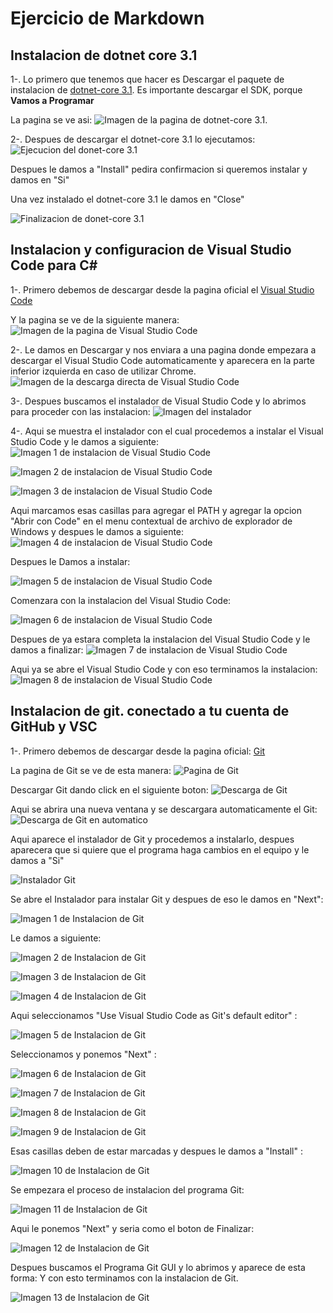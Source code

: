 
# Ejercicio de Markdown

## Instalacion de dotnet core 3.1
1-. Lo primero que tenemos que hacer
es Descargar el paquete de instalacion de [dotnet-core 3.1](https://dotnet.microsoft.com/download).
Es importante descargar el SDK, porque **Vamos a Programar**

La pagina se ve asi:
![Imagen de la pagina de dotnet-core 3.1](https://github.com/BrayanLuevano/POO-Enero-Junio-2020/blob/master/Setup/img/dotnet-core%203.1.PNG).

2-. Despues de descargar el dotnet-core 3.1 lo ejecutamos:
![Ejecucion del donet-core 3.1](https://github.com/BrayanLuevano/POO-Enero-Junio-2020/blob/master/Setup/img/Instalador%20del%20dotnet-core%203.1.PNG)

Despues le damos a "Install" pedira confirmacion si queremos instalar y damos en "Si"

Una vez instalado el dotnet-core 3.1 le damos en "Close"

![Finalizacion de donet-core 3.1](https://github.com/BrayanLuevano/POO-Enero-Junio-2020/blob/master/Setup/img/Finalizacion%20de%20instalacion%20de%20net%20core%203.1.PNG)

## Instalacion y configuracion de Visual Studio Code para C#
1-. Primero debemos de descargar desde la pagina oficial el [Visual Studio Code](https://code.visualstudio.com/)

Y la pagina se ve de la siguiente manera:
![Imagen de la pagina de Visual Studio Code](https://github.com/BrayanLuevano/POO-Enero-Junio-2020/blob/master/Setup/img/Pagina%20de%20Visual%20Studio%20Code.PNG)

2-. Le damos en Descargar y nos enviara a una pagina donde empezara a descargar el Visual Studio Code automaticamente y aparecera en la parte inferior izquierda en caso de utilizar Chrome.
![Imagen de la descarga directa de Visual Studio Code](https://github.com/BrayanLuevano/POO-Enero-Junio-2020/blob/master/Setup/img/Descarga%20de%20Visual%20Studio%20Code.PNG)

3-. Despues buscamos el instalador de Visual Studio Code y lo abrimos para proceder con las instalacion:
![Imagen del instalador](https://github.com/BrayanLuevano/POO-Enero-Junio-2020/blob/master/Setup/img/Instalador%20de%20Visual%20Studio%20Code.PNG)

4-. Aqui se muestra el instalador con el cual procedemos a instalar el Visual Studio Code y le damos a siguiente:
![Imagen 1 de instalacion de Visual Studio Code](https://github.com/BrayanLuevano/POO-Enero-Junio-2020/blob/master/Setup/img/Instalacion%20de%20Visual%20Studio%20Code%20Paso%201.PNG)

![Imagen 2 de instalacion de Visual Studio Code](https://github.com/BrayanLuevano/POO-Enero-Junio-2020/blob/master/Setup/img/Instalacion%20de%20Visual%20Studio%20Code%20Paso%202.PNG)

![Imagen 3 de instalacion de Visual Studio Code](https://github.com/BrayanLuevano/POO-Enero-Junio-2020/blob/master/Setup/img/Instalacion%20de%20Visual%20Studio%20Code%20Paso%203.PNG)

Aqui marcamos esas casillas para agregar el PATH y agregar la opcion "Abrir con Code" en el menu contextual de archivo de explorador de Windows y despues le damos a siguiente:
![Imagen 4 de instalacion de Visual Studio Code](https://github.com/BrayanLuevano/POO-Enero-Junio-2020/blob/master/Setup/img/Instalacion%20de%20Visual%20Studio%20Code%20Paso%204.PNG)


Despues le Damos a instalar:

![Imagen 5 de instalacion de Visual Studio Code](https://github.com/BrayanLuevano/POO-Enero-Junio-2020/blob/master/Setup/img/Instalacion%20de%20Visual%20Studio%20Code%20Paso%205.PNG)

Comenzara con la instalacion del Visual Studio Code:

![Imagen 6 de instalacion de Visual Studio Code](https://github.com/BrayanLuevano/POO-Enero-Junio-2020/blob/master/Setup/img/Instalacion%20de%20Visual%20Studio%20Code%20Paso%206.PNG)

Despues de ya estara completa la instalacion del Visual Studio Code y le damos a finalizar:
![Imagen 7 de instalacion de Visual Studio Code](https://github.com/BrayanLuevano/POO-Enero-Junio-2020/blob/master/Setup/img/Instalacion%20de%20Visual%20Studio%20Code%20Paso%207.PNG)

Aqui ya se abre el Visual Studio Code y con eso terminamos la instalacion:
![Imagen 8 de instalacion de Visual Studio Code](https://github.com/BrayanLuevano/POO-Enero-Junio-2020/blob/master/Setup/img/Instalacion%20de%20Visual%20Studio%20Code%20Paso%208.PNG)


## Instalacion de git. conectado a tu cuenta de GitHub y VSC

1-. Primero debemos de descargar desde la pagina oficial: [Git](https://git-scm.com/)

La pagina de Git se ve de esta manera:
![Pagina de Git](https://github.com/BrayanLuevano/POO-Enero-Junio-2020/blob/master/Setup/img/Pagina%20de%20Git.PNG)

Descargar Git dando click en el siguiente boton:
![Descarga de Git](https://github.com/BrayanLuevano/POO-Enero-Junio-2020/blob/master/Setup/img/Descargar%20Git%20en%20ese%20boton.PNG)

Aqui se abrira una nueva ventana y se descargara automaticamente el Git:
![Descarga de Git en automatico](https://github.com/BrayanLuevano/POO-Enero-Junio-2020/blob/master/Setup/img/Aqui%20se%20descargo%20el%20Git.PNG)

Aqui aparece el instalador de Git y procedemos a instalarlo, despues aparecera que si quiere que el programa haga cambios en el equipo y le damos a "Si"

![Instalador Git](https://github.com/BrayanLuevano/POO-Enero-Junio-2020/blob/master/Setup/img/Instalador%20de%20Git.PNG)

Se abre el Instalador para instalar Git y despues de eso le damos en "Next":

![Imagen 1 de Instalacion de Git](https://github.com/BrayanLuevano/POO-Enero-Junio-2020/blob/master/Setup/img/Instalacion%20de%20Git%20Paso%201.PNG)

Le damos a siguiente:

![Imagen 2 de Instalacion de Git](https://github.com/BrayanLuevano/POO-Enero-Junio-2020/blob/master/Setup/img/Instalacion%20de%20Git%20Paso%202.PNG)

![Imagen 3 de Instalacion de Git](https://github.com/BrayanLuevano/POO-Enero-Junio-2020/blob/master/Setup/img/Instalacion%20de%20Git%20Paso%203.PNG)

![Imagen 4 de Instalacion de Git](https://github.com/BrayanLuevano/POO-Enero-Junio-2020/blob/master/Setup/img/Instalacion%20de%20Git%20Paso%204.PNG)

Aqui seleccionamos "Use Visual Studio Code as Git's default editor" :

![Imagen 5 de Instalacion de Git](https://github.com/BrayanLuevano/POO-Enero-Junio-2020/blob/master/Setup/img/Instalacion%20de%20Git%20Paso%205.PNG)

Seleccionamos y ponemos "Next" :

![Imagen 6 de Instalacion de Git](https://github.com/BrayanLuevano/POO-Enero-Junio-2020/blob/master/Setup/img/Instalacion%20de%20Git%20Paso%206.PNG)

![Imagen 7 de Instalacion de Git](https://github.com/BrayanLuevano/POO-Enero-Junio-2020/blob/master/Setup/img/Instalacion%20de%20Git%20Paso%207.PNG)

![Imagen 8 de Instalacion de Git](https://github.com/BrayanLuevano/POO-Enero-Junio-2020/blob/master/Setup/img/Instalacion%20de%20Git%20Paso%208.PNG)

![Imagen 9 de Instalacion de Git](https://github.com/BrayanLuevano/POO-Enero-Junio-2020/blob/master/Setup/img/Instalacion%20de%20Git%20Paso%209.PNG)

Esas casillas deben de estar marcadas y despues le damos a "Install" :

![Imagen 10 de Instalacion de Git](https://github.com/BrayanLuevano/POO-Enero-Junio-2020/blob/master/Setup/img/Instalacion%20de%20Git%20Paso%2010.PNG)

Se empezara el proceso de instalacion del programa Git: 

![Imagen 11 de Instalacion de Git](https://github.com/BrayanLuevano/POO-Enero-Junio-2020/blob/master/Setup/img/Instalacion%20de%20Git%20Paso%2011.PNG)

Aqui le ponemos "Next" y seria como el boton de Finalizar: 

![Imagen 12 de Instalacion de Git](https://github.com/BrayanLuevano/POO-Enero-Junio-2020/blob/master/Setup/img/Instalacion%20de%20Git%20Paso%2012.PNG)

Despues buscamos el Programa Git GUI y lo abrimos y aparece de esta forma:
Y con esto terminamos con la instalacion de Git.

![Imagen 13 de Instalacion de Git](https://github.com/BrayanLuevano/POO-Enero-Junio-2020/blob/master/Setup/img/Instalacion%20de%20Git%20Paso%2013.PNG)



